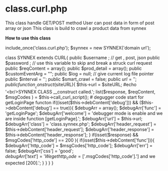 # class.curl.php

This class handle GET/POST method
User can post data in form of post array or json
This class is build to crawl a product data from synnex

<b>How to use this class</b>

include_once('class.curl.php');
$synnex = new SYNNEX('domain url');

class SYNNEX extends CURL{
  public $username ;  // get , post, json 
  public $password ; // use this variable to skip and break a struck curl request
  public $reqContent 	 = array();
  public $prod_detail 	 = array();
  public $customEventArg = "";
  public $log			 = null; // give current log file pointer
  public $interval		 =	'';
  public $smart_crawl	 =  false;
  public $url           = '';
  public function __construct($siteURL){
  $this->url = $siteURL;
    #echo '<br/>SYNNEX CLASS __construct called.';
      list($response, $reqContent, $msgCodes ) = $this->call_curl_script();
        # degugger code start for getLoginPage functon
        if((isset($this->debContent['debug'])) && ($this->debContent['debug'] == true)){
          $debugArr 					= array();
          $debugArr['func'] 			= 'getLoginPage';	
          $debugArr['welcome']  		= 'debugger mode is enable and we are inside function [getLoginPage].';
          $debugArr['url']				=	$this->url;
          $debugArr['class']			=	'class.synnex.php';
          $debugArr['header_request']	=	$this->debContent['header_request'];
          $debugArr['header_response']	=	$this->debContent['header_response'];
        }
        if(isset($response) && $msgCodes['http_code'] == 200 ){
          if(isset($this->debContent['func'])){
             $debugArr['http_code']  	  =   $msgCodes['http_code'];
             $debugArr['err']   	  	  =   false;
             $debugArr['css'] 		  =   'good';	 
             $debugArr['text'] 		  =   'We get http_code = ['.$msgCodes['http_code'].'] and we expected [200].';
            }
        }
   }
  }
